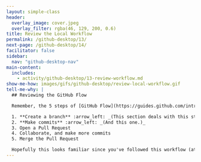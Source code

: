 ```yaml
---
layout: simple-class
header:
  overlay_image: cover.jpeg
  overlay_filter: rgba(46, 129, 200, 0.6)
title: Review the Local Workflow
permalink: /github-desktop/13/
next-page: /github-desktop/14/
facilitator: false
sidebar:
  nav: "github-desktop-nav"
main-content:
  includes:
    - activity/github-desktop/13-review-workflow.md
show-me-how: images/gifs/github-desktop/review-local-workflow.gif
tell-me-why: |
  ## Reviewing the GitHub Flow

  Remember, the 5 steps of [GitHub Flow](https://guides.github.com/introduction/flow/) are:

  1. **Create a branch** :arrow_left: _(This section deals with this step.)_
  2. **Make commits** :arrow_left: _(And this one.)_
  3. Open a Pull Request
  4. Collaborate, and make more commits
  5. Merge the Pull Request

  Hopefully this looks familiar since you've followed this workflow (at least) twice. Now you will follow it once more to add your page to our directory.
---
```

